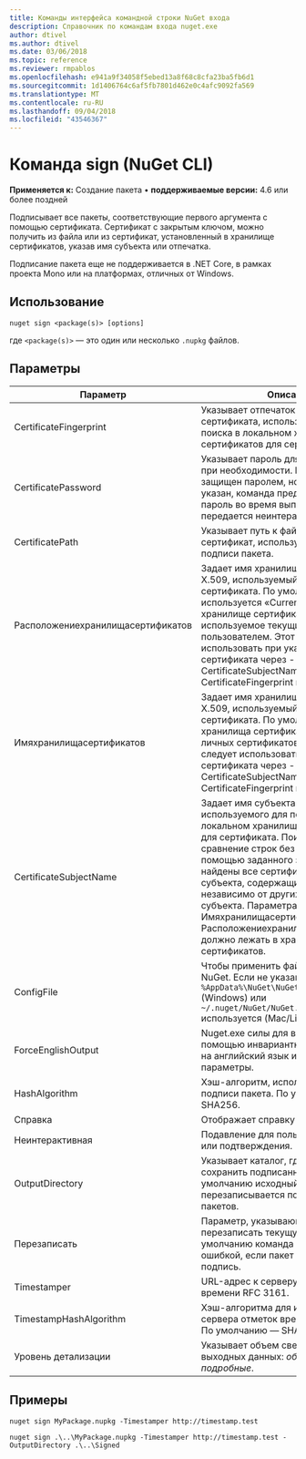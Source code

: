 ```yaml
---
title: Команды интерфейса командной строки NuGet входа
description: Справочник по командам входа nuget.exe
author: dtivel
ms.author: dtivel
ms.date: 03/06/2018
ms.topic: reference
ms.reviewer: rmpablos
ms.openlocfilehash: e941a9f34058f5ebed13a8f68c8cfa23ba5fb6d1
ms.sourcegitcommit: 1d1406764c6af5fb7801d462e0c4afc9092fa569
ms.translationtype: MT
ms.contentlocale: ru-RU
ms.lasthandoff: 09/04/2018
ms.locfileid: "43546367"
---
```

# <a name="sign-command-nuget-cli"></a>Команда sign (NuGet CLI)

**Применяется к:** Создание пакета &bullet; **поддерживаемые версии:** 4.6 или более поздней

Подписывает все пакеты, соответствующие первого аргумента с помощью сертификата. Сертификат с закрытым ключом, можно получить из файла или из сертификат, установленный в хранилище сертификатов, указав имя субъекта или отпечатка.

Подписание пакета еще не поддерживается в .NET Core, в рамках проекта Mono или на платформах, отличных от Windows.

## <a name="usage"></a>Использование

```cli
nuget sign <package(s)> [options]
```

где `<package(s)>` — это один или несколько `.nupkg` файлов.

## <a name="options"></a>Параметры

| Параметр | Описание |
| --- | --- |
| CertificateFingerprint | Указывает отпечаток SHA-1 сертификата, используемого для поиска в локальном хранилище сертификатов для сертификата. |
| CertificatePassword | Указывает пароль для сертификата, при необходимости. Если сертификат защищен паролем, но пароль не указан, команда предложит ввести пароль во время выполнения, если не передается неинтерактивных. |
| CertificatePath | Указывает путь к файлу, чтобы сертификат, используемый для подписи пакета. |
| Расположениехранилищасертификатов | Задает имя хранилища сертификатов X.509, используемый для поиска сертификата. По умолчанию используется «CurrentUser,» хранилище сертификатов X.509, используемое текущим пользователем. Этот параметр следует использовать при указании сертификата через - CertificateSubjectName или - CertificateFingerprint параметры. |
| Имяхранилищасертификатов | Задает имя хранилища сертификатов X.509, используемый для поиска сертификата. По умолчанию — «My», хранилища сертификатов X.509 для личных сертификатов. Этот параметр следует использовать при указании сертификата через - CertificateSubjectName или - CertificateFingerprint параметры. |
| CertificateSubjectName | Задает имя субъекта сертификата, используемого для поиска в локальном хранилище сертификатов для сертификата.  Поиск является сравнение строк без учета регистра, с помощью заданного значения, будут найдены все сертификаты с именем субъекта, содержащие эту строку, независимо от других значений субъекта.  Параметрами Имяхранилищасертификатов - и - Расположениехранилищасертификатов должно лежать в хранилище сертификатов. |
| ConfigFile | Чтобы применить файл конфигурации NuGet. Если не указан, `%AppData%\NuGet\NuGet.Config` (Windows) или `~/.nuget/NuGet/NuGet.Config` используется (Mac/Linux).|
| ForceEnglishOutput | Nuget.exe силы для выполнения с помощью инвариантный, основанное на английский язык и региональные параметры. |
| HashAlgorithm | Хэш-алгоритм, используемый для подписи пакета. По умолчанию — SHA256. |
| Справка | Отображает справку для команды. |
| Неинтерактивная | Подавление для пользователя данные или подтверждения. |
| OutputDirectory | Указывает каталог, где следует сохранить подписанных пакетов. По умолчанию исходный пакет перезаписывается подписанных пакетов. |
| Перезаписать | Параметр, указывающий, следует ли перезаписать текущую подпись. По умолчанию команда завершится ошибкой, если пакет уже имеет подпись. |
| Timestamper | URL-адрес к серверу штампов времени RFC 3161. |
| TimestampHashAlgorithm | Хэш-алгоритма для использования сервера отметок времени RFC 3161. По умолчанию — SHA256. |
| Уровень детализации | Указывает объем сведений, в выходных данных: *обычный*, *quiet*, *подробные*. |

## <a name="examples"></a>Примеры

```cli
nuget sign MyPackage.nupkg -Timestamper http://timestamp.test

nuget sign .\..\MyPackage.nupkg -Timestamper http://timestamp.test -OutputDirectory .\..\Signed
```